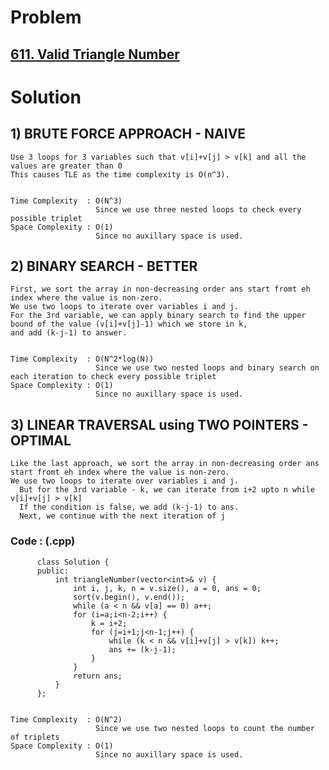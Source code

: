 # Problem

## [611. Valid Triangle Number](https://leetcode.com/problems/valid-triangle-number/)


# Solution 

## 1) BRUTE FORCE APPROACH - NAIVE
      
    Use 3 loops for 3 variables such that v[i]+v[j] > v[k] and all the values are greater than 0
    This causes TLE as the time complexity is O(n^3).
    
    
    Time Complexity  : O(N^3)
                       Since we use three nested loops to check every possible triplet
    Space Complexity : O(1)
                       Since no auxillary space is used. 



## 2) BINARY SEARCH - BETTER
      
    First, we sort the array in non-decreasing order ans start fromt eh index where the value is non-zero.
    We use two loops to iterate over variables i and j.
    For the 3rd variable, we can apply binary search to find the upper bound of the value (v[i]+v[j]-1) which we store in k,
    and add (k-j-1) to answer.
    
    
    Time Complexity  : O(N^2*log(N))
                       Since we use two nested loops and binary search on each iteration to check every possible triplet
    Space Complexity : O(1)
                       Since no auxillary space is used. 



## 3) LINEAR TRAVERSAL using TWO POINTERS - OPTIMAL
      
    Like the last approach, we sort the array in non-decreasing order ans start fromt eh index where the value is non-zero.
    We use two loops to iterate over variables i and j.
      But for the 3rd variable - k, we can iterate from i+2 upto n while v[i]+v[j] > v[k]
      If the condition is false, we add (k-j-1) to ans. 
      Next, we continue with the next iteration of j
 
 
   ### Code : (.cpp)
    
          class Solution {
          public:
              int triangleNumber(vector<int>& v) {
                  int i, j, k, n = v.size(), a = 0, ans = 0;
                  sort(v.begin(), v.end());
                  while (a < n && v[a] == 0) a++;
                  for (i=a;i<n-2;i++) {
                      k = i+2;
                      for (j=i+1;j<n-1;j++) {
                          while (k < n && v[i]+v[j] > v[k]) k++;
                          ans += (k-j-1);
                      }
                  }
                  return ans;
              }
          };
    
    
    Time Complexity  : O(N^2)
                       Since we use two nested loops to count the number of triplets
    Space Complexity : O(1)
                       Since no auxillary space is used. 
                
